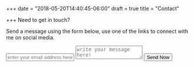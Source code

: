 +++
date = "2018-05-20T14:40:45-06:00"
draft = true
title = "Contact"

+++
Need to get in touch?

Send a message using the form below, use one of the links to connect with me on social media.

<html><form method="POST" action="https://formspree.io/me@karljtaylor.com">
  <input type="email" name="email" placeholder="enter your email address here!">
  <textarea name="message" placeholder="write your message here!"></textarea>
  <button type="submit">Send Now</button>
</form></html>
